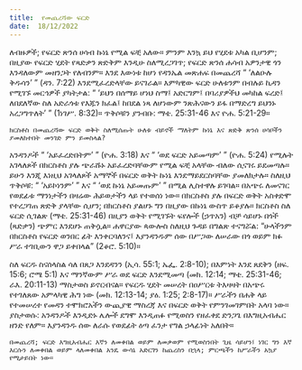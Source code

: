 ```yaml
---
title:  የመጨረሻው ፍርድ
date:  18/12/2022
---
```


ለብዙዎች; የፍርድ ጽንሰ ሀሳብ ኩነኔ የሚል ፍቺ አለው። ምንም እንኳ ይህ የሂደቱ አካል ቢሆንም; በዚያው የፍርድ ሂደት የጻድቃን ጽድቅም እንዲሁ ስለሚረጋገጥ; የፍርድ ጽንሰ ሐሳብ አዎንታዊ ጎን እንዳለውም መዘንጋት የለብንም። እንደ እውነቱ ከሆነ የዳንኤል መጽሐፍ በመጨረሻ “ ‘ለልዑሉ ቅዱሳን’ ” (ዳን. 7:22) እንደሚፈረድላቸው ይናገራል። እምካዊው ፍርድ ሁለቱንም በብሉይ ኪዳን የሚገኙ መርኅዎች ያካትታል: “ ‘ይህን በሰማይ ሆነህ ስማ፤ አድርግም፤ በባሪያዎችህ መካከል ፍረድ፤ ለበደለኛው ስለ አድራጎቱ የእጁን ክፈል፤ ከበደል ነጻ ለሆነውም ንጽሕናውን ይፋ በማድረግ ይህንኑ አረጋግጥለት’ ” (1ነገሥ. 8:32)። ጥቅሶቹን ያንብቡ: ማቴ. 25:31-46 እና ዮሐ. 5:21-29።

`ክርስቶስ በመጨረሻው ፍርድ ወቅት ስለሚሰጡት ሁለቱ ብይኖች ማለትም ኩነኔ እና ጽድቅ ጽንሰ ሀሳቦችን ያመለከተበት መንገድ ምን ይመስላል?`

አንዳንዶች “ ‘አይፈረድበትም’ ” (ዮሐ. 3:18) እና “ ‘ወደ ፍርድ አይመጣም’ ” (ዮሐ. 5:24) የሚሉት አገላለጾች በክርስቶስ ያሉ ጭራሹኑ አይፈረድባቸውም የሚል ፍቺ አላቸው ብለው ሲናገሩ ይደመጣሉ። ይሁን እንጂ እነዚህ አገላለጾች አማኞች በፍርድ ወቅት ኩነኔ እንደማይደርስባቸው ያመለክታሉ። ስለዚህ ጥቅሶቹ: “ ‘አይኮነንም’ ” እና “ ‘ወደ ኩነኔ አይመጡም’ ” በሚል ሊስተዋሉ ይገባል።  በአጭሩ ለመናገር የወደፊቱ ማንነታችን በዛሬው ሕይወታችን ላይ የተወሰነ ነው። በክርስቶስ ያሉ በፍርድ ወቅት አስቀድሞ የተረጋገጠ ጽድቅ ያላቸው ሲሆን; በክርስቶስ ያልሆኑ ግን በዚያው በኩነኔ ውስጥ ይቆያሉ። ክርስቶስ ስለ ፍርድ ሲገልጽ (ማቴ. 25:31-46) በዚያን ወቅት የሚገኙት ፍየሎች (ኃጥአን) ብቻ ሳይሆኑ በጎች (ጻድቃን) ጭምር እንደሆኑ ጠቅሷል። ሐዋርያው ጳውሎስ ስለዚህ ጉዳይ በግልጽ ተናግሯል: “ሁላችንም በክርስቶስ የፍርድ ወንበር ፊት እንቀርባለንና፤ እያንዳንዱም ሰው በሥጋው ለሠራው በጎ ወይም ክፉ ሥራ ተገቢውን ዋጋ ይቀበላል” (2ቆሮ. 5:10)።

ስለ ፍርዱ ስናሰላስል ሳለ በጸጋ እንደዳንን (ኢሳ. 55:1; ኤፌ. 2:8-10); በእምነት እንደ ጸደቅን (ዘፍ. 15:6; ሮሜ 5:1) እና ማንኛውም ሥራ ወደ ፍርድ እንደሚመጣ (መክ. 12:14; ማቴ. 25:31-46; ራእ. 20:11-13) ማስታወስ ይኖርብናል። የፍርዱ ሂደት መሠረት በዐሥርቱ ትእዛዛት በአጭሩ የተገለጸው አምላካዊ ሕግ ነው (መክ. 12:13-14; ያዕ. 1:25; 2:8-17)። ሥራችን በሐቅ ላይ የተመሠረተ የመዳን ተሞክሮአችን ውጪያዊ ማስረጃ እና በፍርድ ወቅት የምንገመገምበት አላባ ነው። ያስታወሱ: አንዳንዶች እንዲድኑ ሌሎች ደግሞ እንዲጠፉ የሚወስን የዘፈቀደ ድንጋጌ በእግዚአብሔር ዘንድ የለም። እያንዳንዱ ሰው ለራሱ የወደፊት ዕጣ ፈንታ የግል ኃላፊነት አለበት።

`በመጨረሻ; ፍርድ እግዚአብሔር እኛን ለመቀበል ወይም ለመቃወም የሚወስንበት ጊዜ ሳይሆን፤ ነገር ግን እኛ እርሱን ለመቀበል ወይም ላለመቀበል አንዴ ውሳኔ አድርገን ከጨረስን በኋላ; ምርጫችን ከሥራችን አኳያ የሚታይበት ነው።`